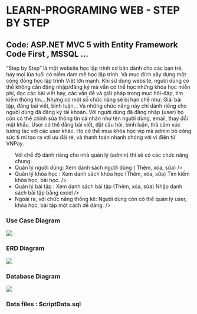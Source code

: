 # LEARN-PROGRAMING WEB - STEP BY STEP
<h2>
Code: ASP.NET MVC 5 with Entity Framework Code First , MSSQL ...
</h2>
<div>  “Step by Step” là một website học lập trình cơ bản dành cho các bạn trẻ, hay mọi lứa tuổi có niềm đam mê học lập trình. Và mục đích xây dựng một cộng đồng học lập trình Việt lớn mạnh.
   Khi sử dụng website, người dùng có thể không cần đăng nhập/đăng ký mà vẫn có thể học những khóa học miễn phí, đọc các bài viết hay, các vấn đề và giải pháp trong mục hỏi-đáp, tìm kiếm thông tin... Nhưng có một số chức năng sẽ bị hạn chế như: Giải bài tập, đăng bài viết, bình luận,.. Và những chức năng này chỉ dành riêng cho người dùng đã đăng ký tài khoản.
   Với người dùng đã đăng nhập (user) họ còn có thể chỉnh sửa thông tin cá nhân như tên người dùng, email, thay đổi mật khẩu. 
   User có thể đăng bài viết, đặt câu hỏi, bình luận, thả cảm xúc tương tác với các user khác. Họ có thể mua khóa học vip mà admin bỏ công sức tỉ mỉ tạo ra với ưu đãi rẻ, và thanh toán nhanh chóng với ví điện tử VNPay.
</div>
<div> <ul>
   Với chế độ dành riêng cho nhà quản lý (admin) thì sẽ có các chức năng chung:
<li> Quản lý người dùng: Xem danh sách người dùng ( Thêm, xóa, sửa) />
<li>Quản lý khóa học	  : Xem danh sách khóa học (Thêm, xóa, sửa) 
                                             Tìm kiếm khóa học, bài học. />
<li>Quản lý bài tập	  : Xem danh sách bài tập (Thêm, xóa, sửa)
                                             Nhập danh sách bài tập bằng excel />
<li>Ngoài ra, với chức năng thống kê: Người dùng còn có thể quản lý user, khóa học, bài tập một cách dễ dàng.  />
  </ul>
</div>


<h3> Use Case Diagram </h3>
<img src="https://github.com/LuongXuanNhat/MULTIPLE-CHOICE-EXAM-APP/assets/96036623/985fe26e-243b-4431-9cdd-6546b9f6a674" />

<h3> ERD Diagram </h3>
<img src="https://github.com/LuongXuanNhat/MULTIPLE-CHOICE-EXAM-APP/assets/96036623/5824f977-f4fd-498f-8935-55556d563c78" />

<h3> Database Diagram </h3>
<img src="https://github.com/LuongXuanNhat/MULTIPLE-CHOICE-EXAM-APP/assets/96036623/e6df153c-dec0-4020-91c4-f2cebe2653e4" />

<h3> Data files : ScriptData.sql </h3>


